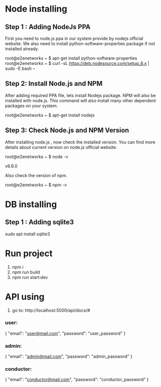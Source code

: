 # Node installing 
## Step 1 :  Adding NodeJs PPA

First you need to node.js ppa in our system provide by nodejs official website. We also need to install python-software-properties package if not installed already.

root@e2enetworks ~ $ apt-get install python-software-properties
root@e2enetworks ~ $ curl -sL https://deb.nodesource.com/setup_6.x | sudo -E bash –

## Step 2: Install Node.js and NPM

After adding required PPA file, lets install Nodejs package. NPM will also be installed with node.js. This command will also install many other dependent packages on your system.

root@e2enetworks ~ $ apt-get install nodejs

## Step 3: Check Node.js and NPM Version

After installing node.js , now check the installed version. You can find more details about current version on node.js official website.

root@e2enetworks ~ $ node -v

v6.6.0

Also check the version of npm.

root@e2enetworks ~ $ npm -v


# DB installing

## Step 1 :  Adding sqlite3

sudo apt install sqlite3


# Run project 
1. npm i
2. npm run build
3. npm run start:dev

# API using
1. go to: http://localhost:5000/api/docs/#

### user: 
{
  "email": "user@mail.com",
  "password": "user_password"
}
### admin: 
{
  "email": "admin@mail.com",
  "password": "admin_password"
}
### conductor:
{
  "email": "conductor@mail.com",
  "password": "conductor_password"
}
